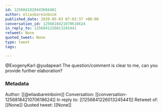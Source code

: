 ```yaml
---
id: 1256841829443604481
author: eliasbareinboim
published_date: 2020-05-03 07:03:37 +00:00
conversation_id: 1256818421070618624
in_reply_to: 1256841226013245441
retweet: None
quoted_tweet: None
type: tweet
tags:

---
```


@ExogenyKarl @yudapearl The question/comment is clear to me, can you provide further elaboration?

### Metadata

Author: [[@eliasbareinboim]]
Conversation: [[conversation-1256818421070618624]]
In reply to: [[1256841226013245441]]
Retweet of: [[None]]
Quoted tweet: [[None]]
